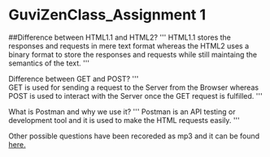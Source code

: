 # GuviZenClass_Assignment 1



##Difference between HTML1.1 and HTML2?
'''	
HTML1.1 stores the responses and requests in mere text format whereas the HTML2 uses a binary format to store the responses and requests while still maintaing the semantics of the text.
'''
	
Difference between GET and POST?
'''	 
GET is used for sending a request to the Server from the Browser whereas POST is used to interact with the Server once the GET request is fulfilled.
'''

What is Postman and why we use it?
'''
Postman is an API testing or development tool and it is used to make the HTML requests easily.
'''
	
	

Other possible questions have been recoreded as mp3 and it can be found [here.](https://drive.google.com/drive/folders/1Mmyda9Ipf6kaw0pqLSr4DITxGsRwrx5V?usp=sharing)
